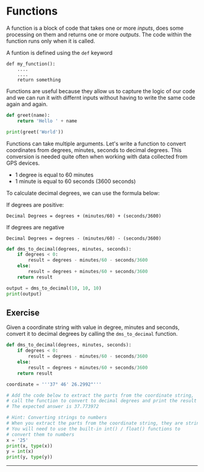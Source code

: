 # Functions

A function is a block of code that takes one or more *inputs*, does some processing on them and returns one or more *outputs*. The code within the function runs only when it is called.

A funtion is defined using the `def` keyword

```
def my_function():
    ....
    ....
    return something
```

Functions are useful because they allow us to capture the logic of our code and we can run it with differnt inputs without having to write the same code again and again.


```python
def greet(name):
    return 'Hello ' + name

print(greet('World'))
```

Functions can take multiple arguments. Let's write a function to convert coordinates from degrees, minutes, seconds to decimal degrees. This conversion is needed quite often when working with data collected from GPS devices.

- 1 degree is equal to 60 minutes
- 1 minute is equal to 60 seconds (3600 seconds)

To calculate decimal degrees, we can use the formula below:

If degrees are positive:

`Decimal Degrees = degrees + (minutes/60) + (seconds/3600)`

If degrees are negative

`Decimal Degrees = degrees - (minutes/60) - (seconds/3600)`


```python
def dms_to_decimal(degrees, minutes, seconds):
    if degrees < 0:
        result = degrees - minutes/60 - seconds/3600
    else:
        result = degrees + minutes/60 + seconds/3600
    return result
```


```python
output = dms_to_decimal(10, 10, 10)
print(output)
```

## Exercise

Given a coordinate string with value in degree, minutes and seconds, convert it to decimal degrees by calling the `dms_to_decimal` function.


```python
def dms_to_decimal(degrees, minutes, seconds):
    if degrees < 0:
        result = degrees - minutes/60 - seconds/3600
    else:
        result = degrees + minutes/60 + seconds/3600
    return result

coordinate = '''37° 46' 26.2992"'''

# Add the code below to extract the parts from the coordinate string,
# call the function to convert to decimal degrees and print the result
# The expected answer is 37.773972
```


```python
# Hint: Converting strings to numbers
# When you extract the parts from the coordinate string, they are strings
# You will need to use the built-in int() / float() functions to
# convert them to numbers
x = '25'
print(x, type(x))
y = int(x)
print(y, type(y))
```

----
